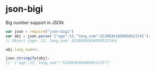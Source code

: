 # json-bigi
Big number support in JSON

```javascript
var json = require("json-bigi")
var obj = json.parse('{"age":13,"long_num":5229836185805052174}');
// Object {age: 13, long_num: 5229836185805052174n}

obj.long_num++;

json.stringify(obj);
// '{"age":13,"long_num":"5229836185805052175"}'

```